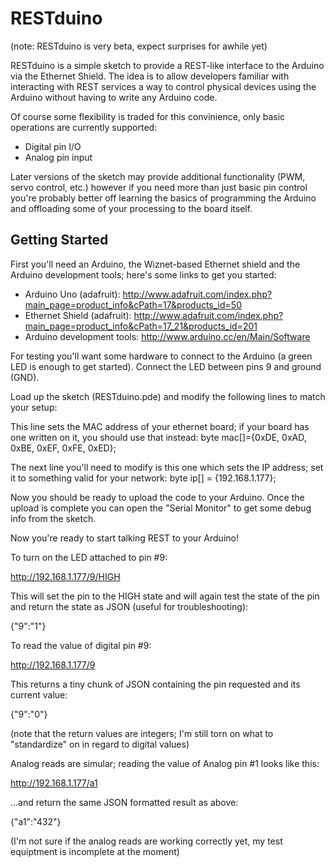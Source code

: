 RESTduino
=========

(note: RESTduino is very beta, expect surprises for awhile yet)

RESTduino is a simple sketch to provide a REST-like interface to the Arduino via the Ethernet Shield.  The idea is to allow developers familiar with interacting with REST services a way to control physical devices using the Arduino without having to write any Arduino code.

Of course some flexibility is traded for this convinience, only basic operations are currently supported:

* Digital pin I/O
* Analog pin input

Later versions of the sketch may provide additional functionality (PWM, servo control, etc.) however if you need more than just basic pin control you're probably better off learning the basics of programming the Arduino and offloading some of your processing to the board itself.

Getting Started
---------------

First you'll need an Arduino, the Wiznet-based Ethernet shield and the Arduino development tools; here's some links to get you started:

* Arduino Uno (adafruit): http://www.adafruit.com/index.php?main_page=product_info&cPath=17&products_id=50
* Ethernet Shield (adafruit): http://www.adafruit.com/index.php?main_page=product_info&cPath=17_21&products_id=201
* Arduino development tools: http://www.arduino.cc/en/Main/Software

For testing you'll want some hardware to connect to the Arduino (a green LED is enough to get started).  Connect the LED between pins 9 and ground (GND).

Load up the sketch (RESTduino.pde) and modify the following lines to match your setup:

This line sets the MAC address of your ethernet board; if your board has one written on it, you should use that instead:
byte mac[]={0xDE, 0xAD, 0xBE, 0xEF, 0xFE, 0xED};

The next line you'll need to modify is this one which sets the IP address; set it to something valid for your network:
byte ip[] = {192.168.1.177};

Now you should be ready to upload the code to your Arduino.  Once the upload is complete you can open the "Serial Monitor" to get some debug info from the sketch.

Now you're ready to start talking REST to your Arduino!

To turn on the LED attached to pin #9:

http://192.168.1.177/9/HIGH

This will set the pin to the HIGH state and will again test the state of the pin and return the state as JSON (useful for troubleshooting):

{"9":"1"}

To read the value of digital pin #9:

http://192.168.1.177/9

This returns a tiny chunk of JSON containing the pin requested and its current value:

{"9":"0"}

(note that the return values are integers; I'm still torn on what to "standardize" on in regard to digital values)

Analog reads are simular; reading the value of Analog pin #1 looks like this:

http://192.168.1.177/a1

...and return the same JSON formatted result as above:

{"a1":"432"}

(I'm not sure if the analog reads are working correctly yet, my test equiptment is incomplete at the moment)
